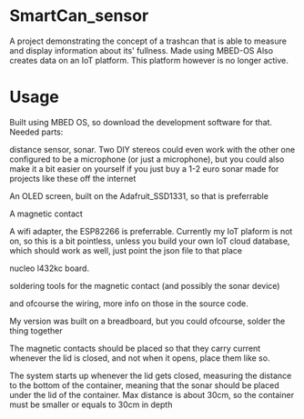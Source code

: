 # SmartCan_sensor
 A project demonstrating the concept of a trashcan that is able to measure and display information about its' fullness. Made using MBED-OS
 Also creates data on an IoT platform. This platform however is no longer active.
 
# Usage 
Built using MBED OS, so download the development software for that.
Needed parts:

distance sensor, sonar. Two DIY stereos could even work with the other one configured to be a microphone (or just a microphone), but you could also make it a bit easier on yourself if you just buy a 1-2 euro sonar made for projects like these off the internet

An OLED screen, built on the Adafruit_SSD1331, so that is preferrable

A magnetic contact

A wifi adapter, the ESP82266 is preferrable. Currently my IoT plaform is not on, so this is a bit pointless, unless you build your own IoT cloud database, which should work as well, just point the json file to that place

nucleo l432kc board.

soldering tools for the magnetic contact (and possibly the sonar device)

and ofcourse the wiring, more info on those in the source code.

My version was built on a breadboard, but you could ofcourse, solder the thing together

The magnetic contacts should be placed so that they carry current whenever the lid is closed, and not when it opens, place them like so.

The system starts up whenever the lid gets closed, measuring the distance to the bottom of the container, meaning that the sonar should be placed under the lid of the container. Max distance is about 30cm, so the container must be smaller or equals to 30cm in depth
